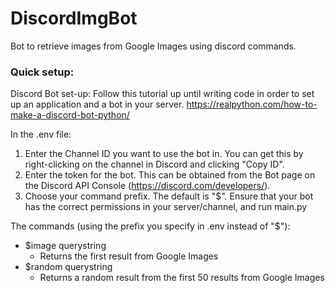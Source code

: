 # DiscordImgBot
Bot to retrieve images from Google Images using discord commands.

### Quick setup:
Discord Bot set-up:
Follow this tutorial up until writing code in order to set up an application and a bot in your server.
https://realpython.com/how-to-make-a-discord-bot-python/


In the .env file:
1. Enter the Channel ID you want to use the bot in. You can get this by right-clicking on the channel in Discord and clicking "Copy ID".
2. Enter the token for the bot. This can be obtained from the Bot page on the Discord API Console (https://discord.com/developers/).
3. Choose your command prefix. The default is "$".
Ensure that your bot has the correct permissions in your server/channel, and run main.py

The commands (using the prefix you specify in .env instead of "$"):
- $image querystring
   - Returns the first result from Google Images
- $random querystring
   - Returns a random result from the first 50 results from Google Images
  

